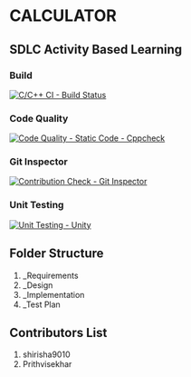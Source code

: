 # CALCULATOR
## SDLC Activity Based Learning 
### Build                  
[![C/C++ CI - Build Status](https://github.com/shirisha9010/new_project/actions/workflows/c-cpp.yml/badge.svg)](https://github.com/shirisha9010/new_project/actions/workflows/c-cpp.yml)

### Code Quality  
[![Code Quality - Static Code - Cppcheck](https://github.com/shirisha9010/new_project/actions/workflows/cppcheck.yml/badge.svg)](https://github.com/shirisha9010/new_project/actions/workflows/cppcheck.yml)

### Git Inspector 
[![Contribution Check - Git Inspector](https://github.com/shirisha9010/new_project/actions/workflows/gitinspector.yml/badge.svg)](https://github.com/shirisha9010/new_project/actions/workflows/gitinspector.yml) 

 ### Unit Testing 
 [![Unit Testing - Unity](https://github.com/shirisha9010/new_project/actions/workflows/unity.yml/badge.svg)](https://github.com/shirisha9010/new_project/actions/workflows/unity.yml)

## Folder Structure
 1. _Requirements
 2. _Design
 3. _Implementation
 4. _Test Plan

## Contributors List
1. shirisha9010
2. Prithvisekhar 
